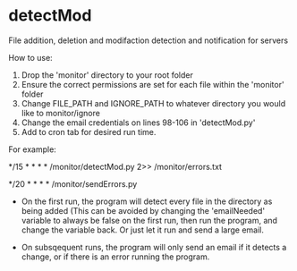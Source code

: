 # detectMod
File addition, deletion and modifaction detection and notification for servers

How to use:
1. Drop the 'monitor' directory to your root folder
2. Ensure the correct permissions are set for each file within the 'monitor' folder
3. Change FILE_PATH and IGNORE_PATH to whatever directory you would like to monitor/ignore
4. Change the email credentials on lines 98-106 in 'detectMod.py'
5. Add to cron tab for desired run time.

For example: 

*/15 * * * * /monitor/detectMod.py 2>> /monitor/errors.txt

*/20 * * * * /monitor/sendErrors.py

- On the first run, the program will detect every file in the directory as being added (This can be avoided by changing the 'emailNeeded' variable to always be false on the first run, then run the program, and change the variable back. Or just let it run and send a large email.

- On subsqequent runs, the program will only send an email if it detects a change, or if there is an error running the program. 

